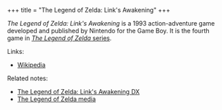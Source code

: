 +++
title = "The Legend of Zelda: Link's Awakening"
+++

*The Legend of Zelda: Link's Awakening* is a 1993 action-adventure game developed and published by Nintendo for the Game Boy. It is the fourth game in [*The Legend of Zelda* series](@/notes/The_Legend_of_Zelda_media.md).

Links:

- [Wikipedia](https://en.wikipedia.org/wiki/The_Legend_of_Zelda:_Link%27s_Awakening)

Related notes:

- [The Legend of Zelda: Link's Awakening DX](@/notes/The_Legend_of_Zelda_Links_Awakening_DX/_index.md)
- [The Legend of Zelda media](@/notes/The_Legend_of_Zelda_media.md)
